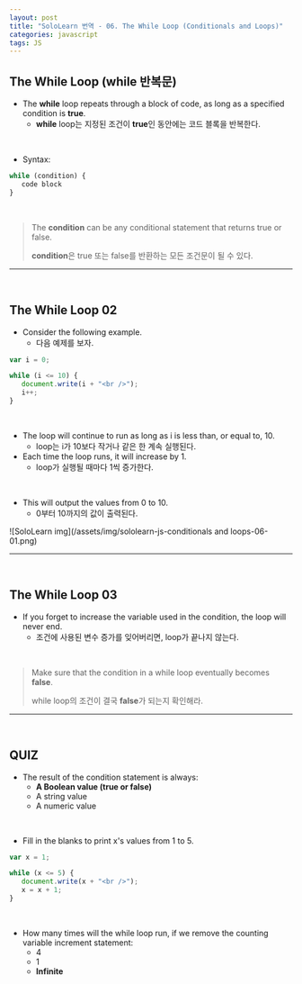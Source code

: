 ```yaml
---
layout: post
title: "SoloLearn 번역 - 06. The While Loop (Conditionals and Loops)"
categories: javascript
tags: JS
---
```


## The While Loop (while 반복문)

- The **while** loop repeats through a block of code, as long as a specified condition is **true**.
  - **while** loop는 지정된 조건이 **true**인 동안에는 코드 블록을 반복한다.

<br>

- Syntax:

```js
while (condition) {
   code block
}
```

<br>

> The **condition** can be any conditional statement that returns true or false.
>
> **condition**은 true 또는 false를 반환하는 모든 조건문이 될 수 있다.

------

<br>

## The While Loop 02

- Consider the following example.
  - 다음 예제를 보자.

```js
var i = 0;

while (i <= 10) {
   document.write(i + "<br />");
   i++;
}
```

<br>

- The loop will continue to run as long as i is less than, or equal to, 10.
  - loop는 i가 10보다 작거나 같은 한 계속 실행된다.
- Each time the loop runs, it will increase by 1.
  - loop가 실행될 때마다 1씩 증가한다.

<br>

- This will output the values from 0 to 10.
  - 0부터 10까지의 값이 출력된다.

![SoloLearn img](/assets/img/sololearn-js-conditionals and loops-06-01.png)

------

<br>

## The While Loop 03

- If you forget to increase the variable used in the condition, the loop will never end.
  - 조건에 사용된 변수 증가를 잊어버리면, loop가 끝나지 않는다.

<br>

> Make sure that the condition in a while loop eventually becomes **false**.
>
> while loop의 조건이 결국 **false**가 되는지 확인해라.

------

<br>

## QUIZ

- The result of the condition statement is always:
  - **A Boolean value (true or false)**
  - A string value
  - A numeric value

<br>

- Fill in the blanks to print x's values from 1 to 5.

```js
var x = 1;

while (x <= 5) {
   document.write(x + "<br />");
   x = x + 1;
}
```

<br>

- How many times will the while loop run, if we remove the counting variable increment statement:
  - 4
  - 1
  - **Infinite**

<br>